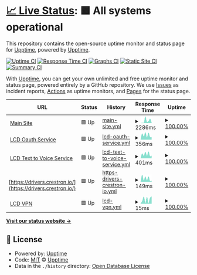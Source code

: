 # [📈 Live Status](https://upptime.github.io/upptime): <!--live status--> **🟩 All systems operational**

This repository contains the open-source uptime monitor and status page for [Upptime](https://upptime.js.org), powered by [Upptime](https://github.com/upptime/upptime).

[![Uptime CI](https://github.com/lightingcontrol/LCD_Uptime/workflows/Uptime%20CI/badge.svg)](https://github.com/lightingcontrol/LCD_Uptime/actions?query=workflow%3A%22Uptime+CI%22)
[![Response Time CI](https://github.com/lightingcontrol/LCD_Uptime/workflows/Response%20Time%20CI/badge.svg)](https://github.com/lightingcontrol/LCD_Uptime/actions?query=workflow%3A%22Response+Time+CI%22)
[![Graphs CI](https://github.com/lightingcontrol/LCD_Uptime/workflows/Graphs%20CI/badge.svg)](https://github.com/lightingcontrol/LCD_Uptime/actions?query=workflow%3A%22Graphs+CI%22)
[![Static Site CI](https://github.com/lightingcontrol/LCD_Uptime/workflows/Static%20Site%20CI/badge.svg)](https://github.com/lightingcontrol/LCD_Uptime/actions?query=workflow%3A%22Static+Site+CI%22)
[![Summary CI](https://github.com/lightingcontrol/LCD_Uptime/workflows/Summary%20CI/badge.svg)](https://github.com/lightingcontrol/LCD_Uptime/actions?query=workflow%3A%22Summary+CI%22)

With [Upptime](https://upptime.js.org), you can get your own unlimited and free uptime monitor and status page, powered entirely by a GitHub repository. We use [Issues](https://github.com/upptime/upptime/issues) as incident reports, [Actions](https://github.com/lightingcontrol/LCD_Uptime/actions) as uptime monitors, and [Pages](https://upptime.github.io/upptime) for the status page.

<!--start: status pages-->
<!-- This summary is generated by Upptime (https://github.com/upptime/upptime) -->
<!-- Do not edit this manually, your changes will be overwritten -->
<!-- prettier-ignore -->
| URL | Status | History | Response Time | Uptime |
| --- | ------ | ------- | ------------- | ------ |
| <img alt="" src="https://icons.duckduckgo.com/ip3/www.lightingcontrol.co.uk.ico" height="13"> [Main Site](https://www.lightingcontrol.co.uk) | 🟩 Up | [main-site.yml](https://github.com/LightingControl/LCD_Uptime/commits/HEAD/history/main-site.yml) | <details><summary><img alt="Response time graph" src="./graphs/main-site/response-time-week.png" height="20"> 2286ms</summary><br><a href="https://Lightingcontrol.github.io/LCD_Uptime/history/main-site"><img alt="Response time 1246" src="https://img.shields.io/endpoint?url=https%3A%2F%2Fraw.githubusercontent.com%2FLightingControl%2FLCD_Uptime%2FHEAD%2Fapi%2Fmain-site%2Fresponse-time.json"></a><br><a href="https://Lightingcontrol.github.io/LCD_Uptime/history/main-site"><img alt="24-hour response time 309" src="https://img.shields.io/endpoint?url=https%3A%2F%2Fraw.githubusercontent.com%2FLightingControl%2FLCD_Uptime%2FHEAD%2Fapi%2Fmain-site%2Fresponse-time-day.json"></a><br><a href="https://Lightingcontrol.github.io/LCD_Uptime/history/main-site"><img alt="7-day response time 2286" src="https://img.shields.io/endpoint?url=https%3A%2F%2Fraw.githubusercontent.com%2FLightingControl%2FLCD_Uptime%2FHEAD%2Fapi%2Fmain-site%2Fresponse-time-week.json"></a><br><a href="https://Lightingcontrol.github.io/LCD_Uptime/history/main-site"><img alt="30-day response time 1691" src="https://img.shields.io/endpoint?url=https%3A%2F%2Fraw.githubusercontent.com%2FLightingControl%2FLCD_Uptime%2FHEAD%2Fapi%2Fmain-site%2Fresponse-time-month.json"></a><br><a href="https://Lightingcontrol.github.io/LCD_Uptime/history/main-site"><img alt="1-year response time 1246" src="https://img.shields.io/endpoint?url=https%3A%2F%2Fraw.githubusercontent.com%2FLightingControl%2FLCD_Uptime%2FHEAD%2Fapi%2Fmain-site%2Fresponse-time-year.json"></a></details> | <details><summary><a href="https://Lightingcontrol.github.io/LCD_Uptime/history/main-site">100.00%</a></summary><a href="https://Lightingcontrol.github.io/LCD_Uptime/history/main-site"><img alt="All-time uptime 100.00%" src="https://img.shields.io/endpoint?url=https%3A%2F%2Fraw.githubusercontent.com%2FLightingControl%2FLCD_Uptime%2FHEAD%2Fapi%2Fmain-site%2Fuptime.json"></a><br><a href="https://Lightingcontrol.github.io/LCD_Uptime/history/main-site"><img alt="24-hour uptime 100.00%" src="https://img.shields.io/endpoint?url=https%3A%2F%2Fraw.githubusercontent.com%2FLightingControl%2FLCD_Uptime%2FHEAD%2Fapi%2Fmain-site%2Fuptime-day.json"></a><br><a href="https://Lightingcontrol.github.io/LCD_Uptime/history/main-site"><img alt="7-day uptime 100.00%" src="https://img.shields.io/endpoint?url=https%3A%2F%2Fraw.githubusercontent.com%2FLightingControl%2FLCD_Uptime%2FHEAD%2Fapi%2Fmain-site%2Fuptime-week.json"></a><br><a href="https://Lightingcontrol.github.io/LCD_Uptime/history/main-site"><img alt="30-day uptime 100.00%" src="https://img.shields.io/endpoint?url=https%3A%2F%2Fraw.githubusercontent.com%2FLightingControl%2FLCD_Uptime%2FHEAD%2Fapi%2Fmain-site%2Fuptime-month.json"></a><br><a href="https://Lightingcontrol.github.io/LCD_Uptime/history/main-site"><img alt="1-year uptime 100.00%" src="https://img.shields.io/endpoint?url=https%3A%2F%2Fraw.githubusercontent.com%2FLightingControl%2FLCD_Uptime%2FHEAD%2Fapi%2Fmain-site%2Fuptime-year.json"></a></details>
| <img alt="" src="https://icons.duckduckgo.com/ip3/oauth.lightingcontrol.co.uk.ico" height="13"> [LCD Oauth Service](https://oauth.lightingcontrol.co.uk) | 🟩 Up | [lcd-oauth-service.yml](https://github.com/LightingControl/LCD_Uptime/commits/HEAD/history/lcd-oauth-service.yml) | <details><summary><img alt="Response time graph" src="./graphs/lcd-oauth-service/response-time-week.png" height="20"> 356ms</summary><br><a href="https://Lightingcontrol.github.io/LCD_Uptime/history/lcd-oauth-service"><img alt="Response time 499" src="https://img.shields.io/endpoint?url=https%3A%2F%2Fraw.githubusercontent.com%2FLightingControl%2FLCD_Uptime%2FHEAD%2Fapi%2Flcd-oauth-service%2Fresponse-time.json"></a><br><a href="https://Lightingcontrol.github.io/LCD_Uptime/history/lcd-oauth-service"><img alt="24-hour response time 438" src="https://img.shields.io/endpoint?url=https%3A%2F%2Fraw.githubusercontent.com%2FLightingControl%2FLCD_Uptime%2FHEAD%2Fapi%2Flcd-oauth-service%2Fresponse-time-day.json"></a><br><a href="https://Lightingcontrol.github.io/LCD_Uptime/history/lcd-oauth-service"><img alt="7-day response time 356" src="https://img.shields.io/endpoint?url=https%3A%2F%2Fraw.githubusercontent.com%2FLightingControl%2FLCD_Uptime%2FHEAD%2Fapi%2Flcd-oauth-service%2Fresponse-time-week.json"></a><br><a href="https://Lightingcontrol.github.io/LCD_Uptime/history/lcd-oauth-service"><img alt="30-day response time 472" src="https://img.shields.io/endpoint?url=https%3A%2F%2Fraw.githubusercontent.com%2FLightingControl%2FLCD_Uptime%2FHEAD%2Fapi%2Flcd-oauth-service%2Fresponse-time-month.json"></a><br><a href="https://Lightingcontrol.github.io/LCD_Uptime/history/lcd-oauth-service"><img alt="1-year response time 499" src="https://img.shields.io/endpoint?url=https%3A%2F%2Fraw.githubusercontent.com%2FLightingControl%2FLCD_Uptime%2FHEAD%2Fapi%2Flcd-oauth-service%2Fresponse-time-year.json"></a></details> | <details><summary><a href="https://Lightingcontrol.github.io/LCD_Uptime/history/lcd-oauth-service">100.00%</a></summary><a href="https://Lightingcontrol.github.io/LCD_Uptime/history/lcd-oauth-service"><img alt="All-time uptime 100.00%" src="https://img.shields.io/endpoint?url=https%3A%2F%2Fraw.githubusercontent.com%2FLightingControl%2FLCD_Uptime%2FHEAD%2Fapi%2Flcd-oauth-service%2Fuptime.json"></a><br><a href="https://Lightingcontrol.github.io/LCD_Uptime/history/lcd-oauth-service"><img alt="24-hour uptime 100.00%" src="https://img.shields.io/endpoint?url=https%3A%2F%2Fraw.githubusercontent.com%2FLightingControl%2FLCD_Uptime%2FHEAD%2Fapi%2Flcd-oauth-service%2Fuptime-day.json"></a><br><a href="https://Lightingcontrol.github.io/LCD_Uptime/history/lcd-oauth-service"><img alt="7-day uptime 100.00%" src="https://img.shields.io/endpoint?url=https%3A%2F%2Fraw.githubusercontent.com%2FLightingControl%2FLCD_Uptime%2FHEAD%2Fapi%2Flcd-oauth-service%2Fuptime-week.json"></a><br><a href="https://Lightingcontrol.github.io/LCD_Uptime/history/lcd-oauth-service"><img alt="30-day uptime 100.00%" src="https://img.shields.io/endpoint?url=https%3A%2F%2Fraw.githubusercontent.com%2FLightingControl%2FLCD_Uptime%2FHEAD%2Fapi%2Flcd-oauth-service%2Fuptime-month.json"></a><br><a href="https://Lightingcontrol.github.io/LCD_Uptime/history/lcd-oauth-service"><img alt="1-year uptime 100.00%" src="https://img.shields.io/endpoint?url=https%3A%2F%2Fraw.githubusercontent.com%2FLightingControl%2FLCD_Uptime%2FHEAD%2Fapi%2Flcd-oauth-service%2Fuptime-year.json"></a></details>
| <img alt="" src="https://icons.duckduckgo.com/ip3/chimes.lightingcontrol.co.uk.ico" height="13"> [LCD Text to Voice Service](https://chimes.lightingcontrol.co.uk) | 🟩 Up | [lcd-text-to-voice-service.yml](https://github.com/LightingControl/LCD_Uptime/commits/HEAD/history/lcd-text-to-voice-service.yml) | <details><summary><img alt="Response time graph" src="./graphs/lcd-text-to-voice-service/response-time-week.png" height="20"> 401ms</summary><br><a href="https://Lightingcontrol.github.io/LCD_Uptime/history/lcd-text-to-voice-service"><img alt="Response time 580" src="https://img.shields.io/endpoint?url=https%3A%2F%2Fraw.githubusercontent.com%2FLightingControl%2FLCD_Uptime%2FHEAD%2Fapi%2Flcd-text-to-voice-service%2Fresponse-time.json"></a><br><a href="https://Lightingcontrol.github.io/LCD_Uptime/history/lcd-text-to-voice-service"><img alt="24-hour response time 652" src="https://img.shields.io/endpoint?url=https%3A%2F%2Fraw.githubusercontent.com%2FLightingControl%2FLCD_Uptime%2FHEAD%2Fapi%2Flcd-text-to-voice-service%2Fresponse-time-day.json"></a><br><a href="https://Lightingcontrol.github.io/LCD_Uptime/history/lcd-text-to-voice-service"><img alt="7-day response time 401" src="https://img.shields.io/endpoint?url=https%3A%2F%2Fraw.githubusercontent.com%2FLightingControl%2FLCD_Uptime%2FHEAD%2Fapi%2Flcd-text-to-voice-service%2Fresponse-time-week.json"></a><br><a href="https://Lightingcontrol.github.io/LCD_Uptime/history/lcd-text-to-voice-service"><img alt="30-day response time 690" src="https://img.shields.io/endpoint?url=https%3A%2F%2Fraw.githubusercontent.com%2FLightingControl%2FLCD_Uptime%2FHEAD%2Fapi%2Flcd-text-to-voice-service%2Fresponse-time-month.json"></a><br><a href="https://Lightingcontrol.github.io/LCD_Uptime/history/lcd-text-to-voice-service"><img alt="1-year response time 580" src="https://img.shields.io/endpoint?url=https%3A%2F%2Fraw.githubusercontent.com%2FLightingControl%2FLCD_Uptime%2FHEAD%2Fapi%2Flcd-text-to-voice-service%2Fresponse-time-year.json"></a></details> | <details><summary><a href="https://Lightingcontrol.github.io/LCD_Uptime/history/lcd-text-to-voice-service">100.00%</a></summary><a href="https://Lightingcontrol.github.io/LCD_Uptime/history/lcd-text-to-voice-service"><img alt="All-time uptime 100.00%" src="https://img.shields.io/endpoint?url=https%3A%2F%2Fraw.githubusercontent.com%2FLightingControl%2FLCD_Uptime%2FHEAD%2Fapi%2Flcd-text-to-voice-service%2Fuptime.json"></a><br><a href="https://Lightingcontrol.github.io/LCD_Uptime/history/lcd-text-to-voice-service"><img alt="24-hour uptime 100.00%" src="https://img.shields.io/endpoint?url=https%3A%2F%2Fraw.githubusercontent.com%2FLightingControl%2FLCD_Uptime%2FHEAD%2Fapi%2Flcd-text-to-voice-service%2Fuptime-day.json"></a><br><a href="https://Lightingcontrol.github.io/LCD_Uptime/history/lcd-text-to-voice-service"><img alt="7-day uptime 100.00%" src="https://img.shields.io/endpoint?url=https%3A%2F%2Fraw.githubusercontent.com%2FLightingControl%2FLCD_Uptime%2FHEAD%2Fapi%2Flcd-text-to-voice-service%2Fuptime-week.json"></a><br><a href="https://Lightingcontrol.github.io/LCD_Uptime/history/lcd-text-to-voice-service"><img alt="30-day uptime 100.00%" src="https://img.shields.io/endpoint?url=https%3A%2F%2Fraw.githubusercontent.com%2FLightingControl%2FLCD_Uptime%2FHEAD%2Fapi%2Flcd-text-to-voice-service%2Fuptime-month.json"></a><br><a href="https://Lightingcontrol.github.io/LCD_Uptime/history/lcd-text-to-voice-service"><img alt="1-year uptime 100.00%" src="https://img.shields.io/endpoint?url=https%3A%2F%2Fraw.githubusercontent.com%2FLightingControl%2FLCD_Uptime%2FHEAD%2Fapi%2Flcd-text-to-voice-service%2Fuptime-year.json"></a></details>
| <img alt="" src="https://icons.duckduckgo.com/ip3/drivers.crestron.io.ico" height="13"> [https://drivers.crestron.io/](https://drivers.crestron.io/) | 🟩 Up | [https-drivers-crestron-io.yml](https://github.com/LightingControl/LCD_Uptime/commits/HEAD/history/https-drivers-crestron-io.yml) | <details><summary><img alt="Response time graph" src="./graphs/https-drivers-crestron-io/response-time-week.png" height="20"> 149ms</summary><br><a href="https://Lightingcontrol.github.io/LCD_Uptime/history/https-drivers-crestron-io"><img alt="Response time 164" src="https://img.shields.io/endpoint?url=https%3A%2F%2Fraw.githubusercontent.com%2FLightingControl%2FLCD_Uptime%2FHEAD%2Fapi%2Fhttps-drivers-crestron-io%2Fresponse-time.json"></a><br><a href="https://Lightingcontrol.github.io/LCD_Uptime/history/https-drivers-crestron-io"><img alt="24-hour response time 257" src="https://img.shields.io/endpoint?url=https%3A%2F%2Fraw.githubusercontent.com%2FLightingControl%2FLCD_Uptime%2FHEAD%2Fapi%2Fhttps-drivers-crestron-io%2Fresponse-time-day.json"></a><br><a href="https://Lightingcontrol.github.io/LCD_Uptime/history/https-drivers-crestron-io"><img alt="7-day response time 149" src="https://img.shields.io/endpoint?url=https%3A%2F%2Fraw.githubusercontent.com%2FLightingControl%2FLCD_Uptime%2FHEAD%2Fapi%2Fhttps-drivers-crestron-io%2Fresponse-time-week.json"></a><br><a href="https://Lightingcontrol.github.io/LCD_Uptime/history/https-drivers-crestron-io"><img alt="30-day response time 177" src="https://img.shields.io/endpoint?url=https%3A%2F%2Fraw.githubusercontent.com%2FLightingControl%2FLCD_Uptime%2FHEAD%2Fapi%2Fhttps-drivers-crestron-io%2Fresponse-time-month.json"></a><br><a href="https://Lightingcontrol.github.io/LCD_Uptime/history/https-drivers-crestron-io"><img alt="1-year response time 164" src="https://img.shields.io/endpoint?url=https%3A%2F%2Fraw.githubusercontent.com%2FLightingControl%2FLCD_Uptime%2FHEAD%2Fapi%2Fhttps-drivers-crestron-io%2Fresponse-time-year.json"></a></details> | <details><summary><a href="https://Lightingcontrol.github.io/LCD_Uptime/history/https-drivers-crestron-io">100.00%</a></summary><a href="https://Lightingcontrol.github.io/LCD_Uptime/history/https-drivers-crestron-io"><img alt="All-time uptime 100.00%" src="https://img.shields.io/endpoint?url=https%3A%2F%2Fraw.githubusercontent.com%2FLightingControl%2FLCD_Uptime%2FHEAD%2Fapi%2Fhttps-drivers-crestron-io%2Fuptime.json"></a><br><a href="https://Lightingcontrol.github.io/LCD_Uptime/history/https-drivers-crestron-io"><img alt="24-hour uptime 100.00%" src="https://img.shields.io/endpoint?url=https%3A%2F%2Fraw.githubusercontent.com%2FLightingControl%2FLCD_Uptime%2FHEAD%2Fapi%2Fhttps-drivers-crestron-io%2Fuptime-day.json"></a><br><a href="https://Lightingcontrol.github.io/LCD_Uptime/history/https-drivers-crestron-io"><img alt="7-day uptime 100.00%" src="https://img.shields.io/endpoint?url=https%3A%2F%2Fraw.githubusercontent.com%2FLightingControl%2FLCD_Uptime%2FHEAD%2Fapi%2Fhttps-drivers-crestron-io%2Fuptime-week.json"></a><br><a href="https://Lightingcontrol.github.io/LCD_Uptime/history/https-drivers-crestron-io"><img alt="30-day uptime 100.00%" src="https://img.shields.io/endpoint?url=https%3A%2F%2Fraw.githubusercontent.com%2FLightingControl%2FLCD_Uptime%2FHEAD%2Fapi%2Fhttps-drivers-crestron-io%2Fuptime-month.json"></a><br><a href="https://Lightingcontrol.github.io/LCD_Uptime/history/https-drivers-crestron-io"><img alt="1-year uptime 100.00%" src="https://img.shields.io/endpoint?url=https%3A%2F%2Fraw.githubusercontent.com%2FLightingControl%2FLCD_Uptime%2FHEAD%2Fapi%2Fhttps-drivers-crestron-io%2Fuptime-year.json"></a></details>
| <img alt="" src="https://icons.duckduckgo.com/ip3/null.ico" height="13"> [LCD VPN](8.8.4.4) | 🟩 Up | [lcd-vpn.yml](https://github.com/LightingControl/LCD_Uptime/commits/HEAD/history/lcd-vpn.yml) | <details><summary><img alt="Response time graph" src="./graphs/lcd-vpn/response-time-week.png" height="20"> 15ms</summary><br><a href="https://Lightingcontrol.github.io/LCD_Uptime/history/lcd-vpn"><img alt="Response time 8" src="https://img.shields.io/endpoint?url=https%3A%2F%2Fraw.githubusercontent.com%2FLightingControl%2FLCD_Uptime%2FHEAD%2Fapi%2Flcd-vpn%2Fresponse-time.json"></a><br><a href="https://Lightingcontrol.github.io/LCD_Uptime/history/lcd-vpn"><img alt="24-hour response time 9" src="https://img.shields.io/endpoint?url=https%3A%2F%2Fraw.githubusercontent.com%2FLightingControl%2FLCD_Uptime%2FHEAD%2Fapi%2Flcd-vpn%2Fresponse-time-day.json"></a><br><a href="https://Lightingcontrol.github.io/LCD_Uptime/history/lcd-vpn"><img alt="7-day response time 15" src="https://img.shields.io/endpoint?url=https%3A%2F%2Fraw.githubusercontent.com%2FLightingControl%2FLCD_Uptime%2FHEAD%2Fapi%2Flcd-vpn%2Fresponse-time-week.json"></a><br><a href="https://Lightingcontrol.github.io/LCD_Uptime/history/lcd-vpn"><img alt="30-day response time 13" src="https://img.shields.io/endpoint?url=https%3A%2F%2Fraw.githubusercontent.com%2FLightingControl%2FLCD_Uptime%2FHEAD%2Fapi%2Flcd-vpn%2Fresponse-time-month.json"></a><br><a href="https://Lightingcontrol.github.io/LCD_Uptime/history/lcd-vpn"><img alt="1-year response time 8" src="https://img.shields.io/endpoint?url=https%3A%2F%2Fraw.githubusercontent.com%2FLightingControl%2FLCD_Uptime%2FHEAD%2Fapi%2Flcd-vpn%2Fresponse-time-year.json"></a></details> | <details><summary><a href="https://Lightingcontrol.github.io/LCD_Uptime/history/lcd-vpn">100.00%</a></summary><a href="https://Lightingcontrol.github.io/LCD_Uptime/history/lcd-vpn"><img alt="All-time uptime 100.00%" src="https://img.shields.io/endpoint?url=https%3A%2F%2Fraw.githubusercontent.com%2FLightingControl%2FLCD_Uptime%2FHEAD%2Fapi%2Flcd-vpn%2Fuptime.json"></a><br><a href="https://Lightingcontrol.github.io/LCD_Uptime/history/lcd-vpn"><img alt="24-hour uptime 100.00%" src="https://img.shields.io/endpoint?url=https%3A%2F%2Fraw.githubusercontent.com%2FLightingControl%2FLCD_Uptime%2FHEAD%2Fapi%2Flcd-vpn%2Fuptime-day.json"></a><br><a href="https://Lightingcontrol.github.io/LCD_Uptime/history/lcd-vpn"><img alt="7-day uptime 100.00%" src="https://img.shields.io/endpoint?url=https%3A%2F%2Fraw.githubusercontent.com%2FLightingControl%2FLCD_Uptime%2FHEAD%2Fapi%2Flcd-vpn%2Fuptime-week.json"></a><br><a href="https://Lightingcontrol.github.io/LCD_Uptime/history/lcd-vpn"><img alt="30-day uptime 100.00%" src="https://img.shields.io/endpoint?url=https%3A%2F%2Fraw.githubusercontent.com%2FLightingControl%2FLCD_Uptime%2FHEAD%2Fapi%2Flcd-vpn%2Fuptime-month.json"></a><br><a href="https://Lightingcontrol.github.io/LCD_Uptime/history/lcd-vpn"><img alt="1-year uptime 100.00%" src="https://img.shields.io/endpoint?url=https%3A%2F%2Fraw.githubusercontent.com%2FLightingControl%2FLCD_Uptime%2FHEAD%2Fapi%2Flcd-vpn%2Fuptime-year.json"></a></details>

<!--end: status pages-->

[**Visit our status website →**](https://lightingcontrol.github.io/LCD_Uptime)

## 📄 License

- Powered by: [Upptime](https://github.com/upptime/upptime)
- Code: [MIT](./LICENSE) © [Upptime](https://upptime.js.org)
- Data in the `./history` directory: [Open Database License](https://opendatacommons.org/licenses/odbl/1-0/)
